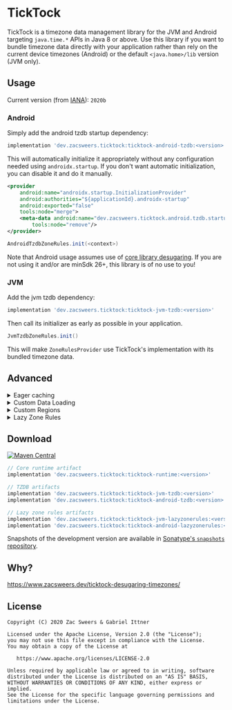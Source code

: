 TickTock
========

TickTock is a timezone data management library for the JVM and Android targeting `java.time.*` APIs
in Java 8 or above. Use this library if you want to bundle timezone data directly with your
application rather than rely on the current device timezones (Android) or the default `<java.home>/lib`
version (JVM only).

## Usage

Current version (from [IANA](https://www.iana.org/time-zones)): `2020b`

### Android

Simply add the android tzdb startup dependency:

```gradle
implementation 'dev.zacsweers.ticktock:ticktock-android-tzdb:<version>'
```

This will automatically initialize it appropriately without any configuration needed using `androidx.startup`.
If you don't want automatic initialization, you can disable it and do it manually.

```xml
<provider
    android:name="androidx.startup.InitializationProvider"
    android:authorities="${applicationId}.androidx-startup"
    android:exported="false"
    tools:node="merge">
    <meta-data android:name="dev.zacsweers.ticktock.android.tzdb.startup.AndroidTzdbRulesInitializer"
        tools:node="remove"/>
</provider>
```

```java
AndroidTzdbZoneRules.init(<context>)
```

Note that Android usage assumes use of [core library desugaring](https://developer.android.com/studio/write/java8-support#library-desugaring).
If you are not using it and/or are minSdk 26+, this library is of no use to you!

### JVM

Add the jvm tzdb dependency:

```gradle
implementation 'dev.zacsweers.ticktock:ticktock-jvm-tzdb:<version>'
```

Then call its initializer as early as possible in your application.

```java
JvmTzdbZoneRules.init()
```

This will make `ZoneRulesProvider` use TickTock's implementation with its bundled timezone data.

## Advanced

<details>
<summary>Eager caching</summary>

TickTock's default behavior is to lazily load timezone data on-demand. If you want to eagerly
load data (for instance - on a background thread), TickTock offers a convenience helper API:

```java
// Synchronously load and cache all timezone rules
EagerZoneRulesLoading.cacheZones();
```

</details>

<details>
<summary>Custom Data Loading</summary>

By default, TickTock will try to load timezone data from Java resources via `ResourcesZoneDataLoader`.
If you wish to customize this, you can provide your own loading mechanism via implementing a custom
`ZoneDataLoader` and/or `ZoneDataProvider` and registering them via `TickTockPlugins` _before_
using any time APIs that would cause the system `ZoneRulesProvider` to initialize.

Usually, you would only want to implement a custom `ZoneDataLoader` and instantiate one of the built-in
`ZoneRulesProvider` implementations with it. TickTock comes with two: `TzdbZoneDataProvider` (the common case)
 and `LazyZoneDataProvider`. You can also implement your own provider on top of any `ZoneDataLoader`
 type as you see fit.

```java
CustomZoneDataLoader loader = new CustomZoneDataLoader();
TzdbZoneDataProvider provider = new TzdbZoneDataProvider(loader);
TickTockPlugins.setZoneDataProvider(() -> provider);
```

The Android artifacts use a custom assets-based loader to avoid the cost of loading from Java resources.

</details>

<details>
<summary>Custom Regions</summary>

By default, TickTock's prepackaged timezone data supports all regions. You can define your own via
implementing a custom `ZoneIdsProvider` and registering it via `TickTockPlugins` _before_ using any
time APIs that would cause the system `ZoneRulesProvider` to initialize.

```java
TickTockPlugins.setZoneIdsProvider(CustomZoneIdsProvider::new);
```

If no provider is specified, TickTock will use `TzdbZoneProvider`.

</details>

<details>
<summary>Lazy Zone Rules</summary>

TickTock's default behavior is focused around using traditional `tzdb.dat` files for timezone data
implemented via `TzdbZoneDataProvider`. Early adopters can try a custom, lazy-loading solution
via `LazyZoneDataProvider` inspired by [LazyThreeTenBp](https://github.com/gabrielittner/lazythreetenbp).
In theory, this artifact would be lower overhead on startup for devices with slower IO and a lower
application-lifetime memory impact by only keeping used zones in memory. We're seeking feedback on
whether this is truly worth supporting though, so please let us know!

</details>

## Download

[![Maven Central](https://img.shields.io/maven-central/v/dev.zacsweers.ticktock/ticktock-runtime.svg)](https://mvnrepository.com/artifact/dev.zacsweers.ticktock/ticktock-runtime)
```gradle
// Core runtime artifact
implementation 'dev.zacsweers.ticktock:ticktock-runtime:<version>'

// TZDB artifacts
implementation 'dev.zacsweers.ticktock:ticktock-jvm-tzdb:<version>'
implementation 'dev.zacsweers.ticktock:ticktock-android-tzdb:<version>'

// Lazy zone rules artifacts
implementation 'dev.zacsweers.ticktock:ticktock-jvm-lazyzonerules:<version>'
implementation 'dev.zacsweers.ticktock:ticktock-android-lazyzonerules:<version>'
```

Snapshots of the development version are available in [Sonatype's `snapshots` repository][snapshots].

## Why?

https://www.zacsweers.dev/ticktock-desugaring-timezones/

License
-------

    Copyright (C) 2020 Zac Sweers & Gabriel Ittner

    Licensed under the Apache License, Version 2.0 (the "License");
    you may not use this file except in compliance with the License.
    You may obtain a copy of the License at

       https://www.apache.org/licenses/LICENSE-2.0

    Unless required by applicable law or agreed to in writing, software
    distributed under the License is distributed on an "AS IS" BASIS,
    WITHOUT WARRANTIES OR CONDITIONS OF ANY KIND, either express or implied.
    See the License for the specific language governing permissions and
    limitations under the License.

 [snapshots]: https://oss.sonatype.org/content/repositories/snapshots/

